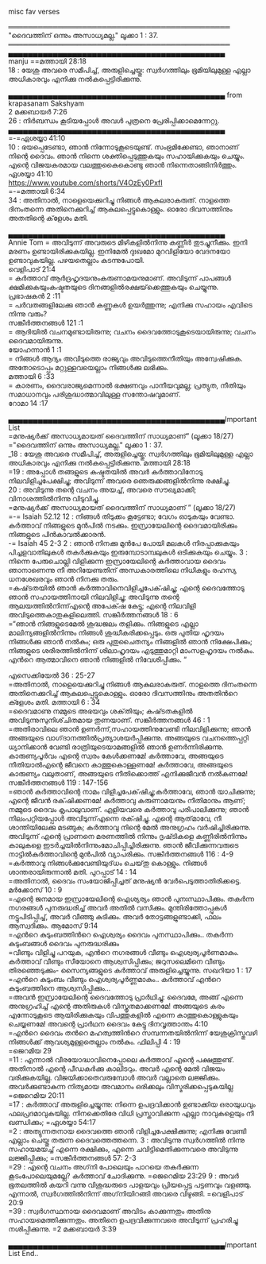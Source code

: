 misc  fav  verses   



═════════════════════════════════════════════     
"ദൈവത്തിന് ഒന്നും അസാധ്യമല്ല." ലൂക്കാ 1 : 37.    
═════════════════════════════════════════════    
▄▄▄▄▄▄▄▄▄▄▄▄▄▄▄▄▄▄▄▄▄▄▄▄▄▄▄▄▄▄▄▄▄▄▄▄▄▄▄▄▄▄▄▄       
manju 
==മത്തായി 28:18    
18 : യേശു അവരെ സമീപിച്ച്, അരുളിച്ചെയ്തു: സ്വര്‍ഗത്തിലും ഭൂമിയിലുമുള്ള എല്ലാ അധികാരവും എനിക്കു നല്‍കപ്പെട്ടിരിക്കുന്നു.      

▄▄▄▄▄▄▄▄▄▄▄▄▄▄▄▄▄▄▄▄▄▄▄▄▄▄▄▄▄▄▄▄▄▄▄▄▄▄▄▄▄▄▄▄ from krapasanam Sakshyam        
2 മക്കബായര്‍ 7:26    
26 : നിര്‍ബന്ധം കൂടിയപ്പോള്‍ അവള്‍ പുത്രനെ പ്രേരിപ്പിക്കാമെന്നേറ്റു.
▄▄▄▄▄▄▄▄▄▄▄▄▄▄▄▄▄▄▄▄▄▄▄▄▄▄▄▄▄▄▄▄▄▄▄▄▄▄▄▄▄▄▄▄     
=-=ഏശയ്യാ  41:10    
10 : ഭയപ്പെടേണ്ടാ, ഞാന്‍ നിന്നോടുകൂടെയുണ്ട്. സംഭ്രമിക്കേണ്ടാ, ഞാനാണ് നിന്റെ ദൈവം. ഞാന്‍ നിന്നെ ശക്തിപ്പെടുത്തുകയും സഹായിക്കുകയും ചെയ്യും. എന്റെ വിജയകരമായ വലത്തുകൈകൊണ്ടു ഞാന്‍ നിന്നെതാങ്ങിനിര്‍ത്തും.  ഏശയ്യാ  41:10    
https://www.youtube.com/shorts/V4OzEy0PxfI      
=-=മത്തായി 6:34    
34 : അതിനാല്‍, നാളെയെക്കുറിച്ചു നിങ്ങള്‍ ആകുലരാകരുത്. നാളത്തെ ദിനംതന്നെ അതിനെക്കുറിച്ച് ആകുലപ്പെട്ടുകൊള്ളും. ഓരോ ദിവസത്തിനും അതതിന്റെ ക്‌ളേശം മതി. 


▄▄▄▄▄▄▄▄▄▄▄▄▄▄▄▄▄▄▄▄▄▄▄▄▄▄▄▄▄▄▄▄▄▄▄▄▄▄▄▄▄▄▄▄      
Annie Tom
=  അവിടുന്ന് അവരുടെ മിഴികളില്‍നിന്നു കണ്ണീര്‍ തുടച്ചുനീക്കും. ഇനി മരണം ഉണ്ടായിരിക്കുകയില്ല. ഇനിമേല്‍ ദുഃഖമോ മുറവിളിയോ വേദനയോ ഉണ്ടാവുകയില്ല. പഴയതെല്ലാം കടന്നുപോയി.    
വെളിപാട്   21:4   
=  കര്‍ത്താവ് ആര്‍ദ്രഹൃദയനുംകരുണാമയനുമാണ്. അവിടുന്ന് പാപങ്ങള്‍ ക്ഷമിക്കുകയുംകഷ്ടതയുടെ ദിനങ്ങളില്‍രക്ഷയ്‌ക്കെത്തുകയും ചെയ്യുന്നു.   
പ്രഭാഷകൻ  2 :11   
=  പര്‍വതങ്ങളിലേക്കു ഞാന്‍ കണ്ണുകള്‍ ഉയര്‍ത്തുന്നു; എനിക്കു സഹായം എവിടെ നിന്നു വരും?    
സങ്കീർത്തനങ്ങൾ  121 :1    
=  ആദിയില്‍ വചനമുണ്ടായിരുന്നു; വചനം ദൈവത്തോടുകൂടെയായിരുന്നു; വചനം ദൈവമായിരുന്നു.    
യോഹന്നാൻ 1 :1    
=  നിങ്ങള്‍ ആദ്യം അവിടുത്തെ രാജ്യവും അവിടുത്തെനീതിയും അന്വേഷിക്കുക. അതോടൊപ്പം മറ്റുള്ളവയെല്ലാം നിങ്ങള്‍ക്കു ലഭിക്കും.     
മത്തായി 6 :33   
=  കാരണം, ദൈവരാജ്യമെന്നാല്‍ ഭക്ഷണവും പാനീയവുമല്ല; പ്രത്യുത, നീതിയും സമാധാനവും പരിശുദ്ധാത്മാവിലുള്ള സന്തോഷവുമാണ്.    
റോമാ  14 :17    

▄▄▄▄▄▄▄▄▄▄▄▄▄▄▄▄▄▄▄▄▄▄▄▄▄▄▄▄▄▄▄▄▄▄▄▄▄▄▄▄▄▄▄▄ImportantList    
=മനുഷ്യര്‍ക്ക് അസാധ്യമായത് ദൈവത്തിന് സാധ്യമാണ്” (ലൂക്കാ 18/27)   
="ദൈവത്തിന് ഒന്നും അസാധ്യമല്ല." ലൂക്കാ 1 : 37.   
_18 : യേശു അവരെ സമീപിച്ച്, അരുളിച്ചെയ്തു: സ്വര്‍ഗത്തിലും ഭൂമിയിലുമുള്ള എല്ലാ അധികാരവും എനിക്കു നല്‍കപ്പെട്ടിരിക്കുന്നു.  മത്തായി 28:18   
=19 : അപ്പോള്‍ തങ്ങളുടെ കഷ്ടതയില്‍ അവര്‍ കര്‍ത്താവിനോടു നിലവിളിച്ചപേക്ഷിച്ചു; അവിടുന്ന് അവരെ ഞെരുക്കങ്ങളില്‍നിന്നു രക്ഷിച്ചു.  
20 : അവിടുന്നു തന്റെ വചനം അയച്ച്, അവരെ സൗഖ്യമാക്കി; വിനാശത്തില്‍നിന്നു വിടുവിച്ചു.   
=മനുഷ്യര്‍ക്ക് അസാധ്യമായത് ദൈവത്തിന് സാധ്യമാണ് ” (ലൂക്കാ 18/27)    
=-= Isaiah 52.12
12 : നിങ്ങള്‍ തിടുക്കം കൂട്ടേണ്ടാ; വേഗം ഓടുകയും വേണ്ടാ. കര്‍ത്താവ് നിങ്ങളുടെ മുന്‍പില്‍ നടക്കും. ഇസ്രായേലിന്റെ ദൈവമായിരിക്കും നിങ്ങളുടെ പിന്‍കാവല്‍ക്കാരന്‍.   
-= Isaiah 45 2-3
2 : ഞാന്‍ നിനക്കു മുന്‍പേ പോയി മലകള്‍ നിരപ്പാക്കുകയും പിച്ചളവാതിലുകള്‍ തകര്‍ക്കുകയും ഇരുമ്പോടാമ്പലുകള്‍ ഒടിക്കുകയും ചെയ്യും.
3 : നിന്നെ പേരുചൊല്ലി വിളിക്കുന്ന ഇസ്രായേലിന്റെ കര്‍ത്താവായ ദൈവം ഞാനാണെന്നു നീ അറിയേണ്ടതിന് അന്ധകാരത്തിലെ നിധികളും രഹസ്യ ധനശേഖരവും ഞാന്‍ നിനക്കു തരും.    
=കഷ്‌ടതയില്‍ ഞാന്‍ കര്‍ത്താവിനെവിളിച്ചപേക്‌ഷിച്ചു;
എന്റെ ദൈവത്തോടു ഞാന്‍ സഹായത്തിനായി നിലവിളിച്ചു;
അവിടുന്നു തന്റെ ആലയത്തില്‍നിന്ന്‌എന്റെ അപേക്‌ഷ കേട്ടു;
എന്റെ നിലവിളി അവിടുത്തെകാതുകളിലെത്തി.
സങ്കീര്‍ത്തനങ്ങള്‍ 18 : 6    
=“ഞാന്‍ നിങ്ങളുടെമേല്‍ ശുദ്ധജലം തളിക്കും. നിങ്ങളുടെ എല്ലാ മാലിന്യങ്ങളില്‍നിന്നും നിങ്ങള്‍ ശുദ്ധീകരിക്കപ്പെടും. 
ഒരു പുതിയ ഹൃദയം നിങ്ങള്‍ക്കു ഞാന്‍ നല്‍കും; ഒരു പുതുചൈതന്യം നിങ്ങളില്‍ ഞാന്‍ നിക്ഷേപിക്കും; നിങ്ങളുടെ ശരീരത്തില്‍നിന്ന് ശിലാഹൃദയം എടുത്തുമാറ്റി മാംസളഹൃദയം നല്‍കും.
എന്‍റെ ആത്മാവിനെ ഞാന്‍ നിങ്ങളില്‍ നിവേശിപ്പിക്കും. “

എസെക്കിയേല്‍ 36 : 25-27     
=അതിനാല്‍, നാളെയെക്കുറിച്ചു നിങ്ങള്‍ ആകുലരാകരുത്. നാളത്തെ ദിനംതന്നെ അതിനെക്കുറിച്ച് ആകുലപ്പെട്ടുകൊള്ളും. ഓരോ ദിവസത്തിനും അതതിന്‍റെ ക്ളേശം മതി.
മത്തായി 6 : 34    
=ദൈവമാണു നമ്മുടെ അഭയവും ശക്‌തിയും;
കഷ്‌ടതകളില്‍ അവിടുന്നുസുനിശ്‌ചിതമായ തുണയാണ്‌.
സങ്കീര്‍ത്തനങ്ങള്‍ 46 : 1    
=അതിരാവിലെ ഞാന്‍ ഉണര്‍ന്ന്‌,സഹായത്തിനുവേണ്ടി നിലവിളിക്കുന്നു;
ഞാന്‍ അങ്ങയുടെ വാഗ്‌ദാനത്തില്‍പ്രത്യാശയര്‍പ്പിക്കുന്നു.
അങ്ങയുടെ വചനത്തെപ്പറ്റി ധ്യാനിക്കാന്‍ വേണ്ടി രാത്രിയുടെയാമങ്ങളില്‍ ഞാന്‍ ഉണര്‍ന്നിരിക്കുന്നു.
കാരുണ്യപൂര്‍വം എന്റെ സ്വരം കേള്‍ക്കണമേ!
കര്‍ത്താവേ, അങ്ങയുടെ നീതിയാല്‍എന്റെ ജീവനെ കാത്തുകൊള്ളണമേ!
കര്‍ത്താവേ, അങ്ങയുടെ കാരുണ്യം വലുതാണ്‌,
അങ്ങയുടെ നീതിക്കൊത്ത്‌ എനിക്കുജീവന്‍ നല്‍കണമേ!
സങ്കീര്‍ത്തനങ്ങള്‍ 119 : 147-156   
=ഞാന്‍ കര്‍ത്താവിന്റെ നാമം വിളിച്ചപേക്‌ഷിച്ചു;കര്‍ത്താവേ, ഞാന്‍ യാചിക്കുന്നു;
എന്റെ ജീവന്‍ രക്‌ഷിക്കണമേ!
കര്‍ത്താവു കരുണാമയനും നീതിമാനും ആണ്‌;
നമ്മുടെ ദൈവം കൃപാലുവാണ്‌.
എളിയവരെ കര്‍ത്താവു പരിപാലിക്കുന്നു;
ഞാന്‍ നിലംപറ്റിയപ്പോള്‍ അവിടുന്ന്‌എന്നെ രക്‌ഷിച്ചു.
എന്റെ ആത്‌മാവേ, നീ ശാന്തിയിലേക്കു മടങ്ങുക; കര്‍ത്താവു നിന്റെ മേല്‍ അനുഗ്രഹം വര്‍ഷിച്ചിരിക്കുന്നു.
അവിടുന്ന്‌ എന്റെ പ്രാണനെ മരണത്തില്‍ നിന്നും ദൃഷ്‌ടികളെ കണ്ണീരില്‍നിന്നും
കാലുകളെ ഇടര്‍ച്ചയില്‍നിന്നുംമോചിപ്പിച്ചിരിക്കുന്നു.
ഞാന്‍ ജീവിക്കുന്നവരുടെ നാട്ടില്‍കര്‍ത്താവിന്റെ മുന്‍പില്‍ വ്യാപരിക്കും.
സങ്കീര്‍ത്തനങ്ങള്‍ 116 : 4-9   
=കര്‍ത്താവു നിങ്ങള്‍ക്കുവേണ്ടിയുദ്‌ധം ചെയ്‌തു കൊള്ളും. നിങ്ങള്‍ ശാന്തരായിരുന്നാല്‍ മതി.
പുറപ്പാട്‌ 14 : 14    
=അതിനാല്‍, ദൈവം സംയോജിപ്പിച്ചത്‌ മനുഷ്യന്‍ വേര്‍പെടുത്താതിരിക്കട്ടെ.
മര്‍ക്കോസ്‌ 10 : 9   
=എന്റെ ജനമായ ഇസ്രായേലിന്റെ ഐശ്യര്യം ഞാന്‍ പുനഃസ്ഥാപിക്കും. തകര്‍ന്ന നഗരങ്ങള്‍ പുനരുദ്ധരിച്ച് അവര്‍ അതില്‍ വസിക്കും. മുന്തിരിത്തോപ്പുകള്‍ നട്ടുപിടിപ്പിച്ച്, അവര്‍ വീഞ്ഞു കുടിക്കും. അവര്‍ തോട്ടങ്ങളുണ്ടാക്കി, ഫലം ആസ്വദിക്കും. 
ആമോസ്  9:14   
=എൻറെ കുടുംബത്തിൻറെ ഐശ്വര്യം ദൈവം പുനസ്ഥാപിക്കും.. തകർന്ന കുടുംബങ്ങൾ ദൈവം പുനരുദ്ധരിക്കും    
=വീണ്ടും വിളിച്ചു പറയുക, എന്‍റെ നഗരങ്ങള്‍ വീണ്ടും ഐശ്വര്യപൂര്‍ണമാകും. കര്‍ത്താവ് വീണ്ടും സീയോനെ ആശ്വസിപ്പിക്കും; ജറുസലെമിനെ വീണ്ടും തിരഞ്ഞെടുക്കും- സൈന്യങ്ങളുടെ കര്‍ത്താവ് അരുളിച്ചെയ്യുന്നു.  സഖറിയാ 1 : 17   
=എൻറെ കുടുംബം വീണ്ടും ഐശ്വര്യപൂർണ്ണമാകും.. കർത്താവ് എൻറെ കുടുംബത്തിനെ  ആശ്വസിപ്പിക്കും...     
=അവന്‍ ഇസ്രായേലിന്റെ ദൈവത്തോടു പ്രാര്‍ഥിച്ചു: ദൈവമേ, അങ്ങ് എന്നെ അനുഗ്രഹിച്ച് എന്റെ അതിരുകള്‍ വിസ്തൃതമാക്കണമേ! അങ്ങയുടെ കരം എന്നോടുകൂടെ ആയിരിക്കുകയും വിപത്തുകളില്‍ എന്നെ കാത്തുകൊള്ളുകയും ചെയ്യണമേ! അവന്റെ പ്രാര്‍ഥന ദൈവം കേട്ടു
ദിനവൃത്താന്തം 4:10    
=എന്‍റെ ദൈവം തന്‍റെ മഹത്വത്തിന്‍റെ സമ്പന്നതയില്‍നിന്ന് യേശുക്രിസ്തുവഴി നിങ്ങള്‍ക്ക് ആവശ്യമുള്ളതെല്ലാം നല്‍കും.
ഫിലിപ്പി 4 : 19   
=ജെറമിയ 29   
=11 : എന്നാല്‍ വീരയോദ്ധാവിനെപ്പോലെ കര്‍ത്താവ് എന്റെ പക്ഷത്തുണ്ട്. അതിനാല്‍ എന്റെ പീഡകര്‍ക്കു കാലിടറും. അവര്‍ എന്റെ മേല്‍ വിജയം വരിക്കുകയില്ല. വിജയിക്കാതെവരുമ്പോള്‍ അവര്‍ വല്ലാതെ ലജ്ജിക്കും. അവര്‍ക്കുണ്ടാകുന്ന നിത്യമായ അവമാനം ഒരിക്കലും വിസ്മരിക്കപ്പെടുകയില്ല  =ജെറെമിയ 20:11    
=17 : കര്‍ത്താവ് അരുളിച്ചെയ്യുന്നു: നിന്നെ ഉപദ്രവിക്കാന്‍ ഉണ്ടാക്കിയ ഒരായുധവും ഫലപ്രദമാവുകയില്ല. നിനക്കെതിരേ വിധി പ്രസ്താവിക്കുന്ന എല്ലാ നാവുകളെയും നീ ഖണ്ഡിക്കും; 
=ഏശയ്യാ 54:17    
=2 : അത്യുന്നതനായ ദൈവത്തെ ഞാന്‍ വിളിച്ചപേക്ഷിക്കുന്നു; എനിക്കു വേണ്ടി എല്ലാം ചെയ്തു തരുന്ന ദൈവത്തെത്തന്നെ.
3 : അവിടുന്നു സ്വര്‍ഗത്തില്‍ നിന്നു സഹായമയച്ച് എന്നെ രക്ഷിക്കും, എന്നെ ചവിട്ടിമെതിക്കുന്നവരെ അവിടുന്നു ലജ്ജിപ്പിക്കും;  =സങ്കീര്‍ത്തനങ്ങള്‍ 57: 2-3    
=29 : എന്റെ വചനം അഗ്‌നി പോലെയും പാറയെ തകര്‍ക്കുന്ന കൂടംപോലെയുമല്ലേ? കര്‍ത്താവ് ചോദിക്കുന്നു.   =ജെറെമിയ 23:29
9 : അവര്‍ ഭൂതലത്തില്‍ കയറി വന്നു വിശുദ്ധരുടെ പാളയവും പ്രിയപ്പെട്ട പട്ടണവും വളഞ്ഞു. എന്നാല്‍, സ്വര്‍ഗത്തില്‍നിന്ന് അഗ്‌നിയിറങ്ങി അവരെ വിഴുങ്ങി.  =വെളിപാട് 20:9    
=39 : സ്വര്‍ഗസ്ഥനായ ദൈവമാണ് അവിടം കാക്കുന്നതും അതിനു സഹായമെത്തിക്കുന്നതും. അതിനെ ഉപദ്രവിക്കുന്നവരെ അവിടുന്ന് പ്രഹരിച്ചു നശിപ്പിക്കുന്നു. =2 മക്കബായര്‍ 3:39     

▄▄▄▄▄▄▄▄▄▄▄▄▄▄▄▄▄▄▄▄▄▄▄▄▄▄▄▄▄▄▄▄▄▄▄▄▄▄▄▄▄▄▄▄ImportantList  End..    







